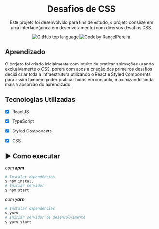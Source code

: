 <h1 align="center">
Desafios de CSS
</h1>

<p align="center">Este projeto foi desenvolvido para fins de estudo, 
  o projeto consiste em uma interface(ainda em desenvolvimento) com diversos desafios CSS.</p>

<p align="center">
  <img alt="GitHub top language" src="https://img.shields.io/github/languages/top/rangelPereira/clone-Twitter?style=for-the-badge&logo=typescript">
  <img alt="Code by RangelPereira" src="https://img.shields.io/badge/Code%20by-RangelPereira-%237519C1?style=for-the-badge"><br/>
</p>

## Aprendizado
O projeto foi criado inicialmente com intuito de praticar animações usando exclusivamente o CSS, porem com apos a criação dos primeiros desafios decidi criar toda a infraestrutura utilizando o React e Styled Components para assim tambem poder praticar todos em conjunto, maximizando ainda mais a absorção do aprendizado.


## Tecnologias Utilizadas

- [X] ReactJS
- [X] TypeScript
- [X] Styled Components
- [X] CSS


## :arrow_forward: Como executar

_com **npm**_

```bash
# Instalar dependências
$ npm install
# Iniciar servidor
$ npm start
```

_com **yarn**_

```bash
# Instalar dependências
$ yarn
# Iniciar servidor de desenvolvimento
$ yarn start
```
